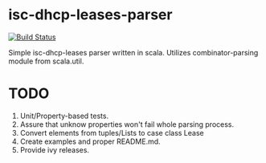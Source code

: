 # isc-dhcp-leases-parser   

[![Build Status](https://travis-ci.org/kczulko/isc-dhcp-leases-parser.svg?branch=master)](https://travis-ci.org/kczulko/isc-dhcp-leases-parser)

Simple isc-dhcp-leases parser written in scala. Utilizes combinator-parsing module from scala.util.

# TODO

1. Unit/Property-based tests.
1. Assure that unknow properties won't fail whole parsing process.
1. Convert elements from tuples/Lists to case class Lease
1. Create examples and proper README.md.
1. Provide ivy releases.

